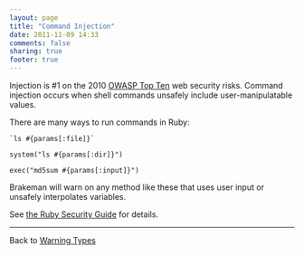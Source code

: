 ```yaml
---
layout: page
title: "Command Injection"
date: 2011-11-09 14:33
comments: false
sharing: true
footer: true
---
```


Injection is #1 on the 2010 [OWASP Top Ten](https://web.archive.org/web/20190223031311/https://www.owasp.org/index.php/Top_10_2010-A1) web security risks. Command injection occurs when shell commands unsafely include user-manipulatable values.

There are many ways to run commands in Ruby:

    `ls #{params[:file]}`

    system("ls #{params[:dir]}")

    exec("md5sum #{params[:input]}")

Brakeman will warn on any method like these that uses user input or unsafely interpolates variables.

See [the Ruby Security Guide](http://guides.rubyonrails.org/security.html#command-line-injection) for details.

---
Back to [Warning Types](/docs/warning_types)

